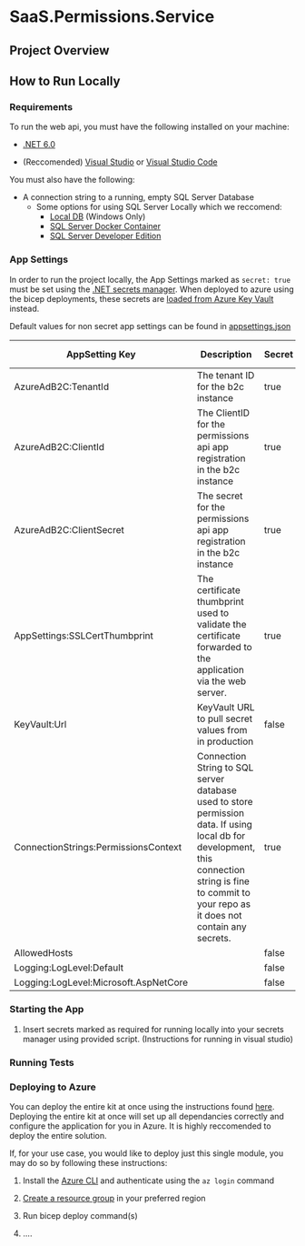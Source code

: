 # SaaS.Permissions.Service

## Project Overview

## How to Run Locally

### Requirements

To run the web api, you must have the following installed on your machine:

- [.NET 6.0](https://dotnet.microsoft.com/en-us/download/dotnet/6.0)

- (Reccomended) [Visual Studio](https://visualstudio.microsoft.com/downloads/) or [Visual Studio Code](https://code.visualstudio.com/download)

You must also have the following:

- A connection string to a running, empty SQL Server Database
  - Some options for using SQL Server Locally which we reccomend:
    - [Local DB](https://docs.microsoft.com/en-us/sql/database-engine/configure-windows/sql-server-express-localdb?view=sql-server-ver15) (Windows Only)
    - [SQL Server Docker Container](https://hub.docker.com/_/microsoft-mssql-server)
    - [SQL Server Developer Edition](https://www.microsoft.com/en-us/sql-server/sql-server-downloads)

### App Settings

In order to run the project locally, the App Settings marked as `secret: true` must be set using the [.NET secrets manager](https://docs.microsoft.com/en-us/aspnet/core/security/app-secrets?view=aspnetcore-6.0&tabs=windows). When deployed to azure using the bicep deployments, these secrets are [loaded from Azure Key Vault](https://docs.microsoft.com/en-us/aspnet/core/security/key-vault-configuration?view=aspnetcore-6.0#secret-storage-in-the-development-environment) instead.

Default values for non secret app settings can be found in [appsettings.json](Saas.Admin.Service/appsettings.json)

| AppSetting Key |  Description | Secret | Default Value |
| ---  | --- | --- | --- |
| AzureAdB2C:TenantId | The tenant ID for the b2c instance | true | |
| AzureAdB2C:ClientId | The ClientID for the permissions api app registration in the b2c instance | true | |
| AzureAdB2C:ClientSecret | The secret for the permissions api app registration in the b2c instance | true | |
| AppSettings:SSLCertThumbprint | The certificate thumbprint used to validate the certificate forwarded to the application via the web server. | true | |
| KeyVault:Url | KeyVault URL to pull secret values from in production | false |  |
| ConnectionStrings:PermissionsContext | Connection String to SQL server database used to store permission data. If using local db for development, this connection string is fine to commit to your repo as it does not contain any secrets. | true | (local db connection string) |
| AllowedHosts | | false |  * |
| Logging:LogLevel:Default | | false | Information  |
| Logging:LogLevel:Microsoft.AspNetCore | | false | Warning  |

### Starting the App

1. Insert secrets marked as required for running locally into your secrets manager using provided script.
(Instructions for running in visual studio)

### Running Tests

### Deploying to Azure

<!-- TODO: Add link to instructions to deploy entire kit -->
You can deploy the entire kit at once using the instructions found [here](readme.md). Deploying the entire kit at once will set up all dependancies correctly and configure the application for you in Azure. It is highly reccomended to deploy the entire solution.

If, for your use case, you would like to deploy just this single module, you may do so by following these instructions:

1. Install the [Azure CLI](https://docs.microsoft.com/en-us/cli/azure/install-azure-cli) and authenticate using the `az login` command

2. [Create a resource group](https://docs.microsoft.com/en-us/azure/azure-resource-manager/management/manage-resource-groups-cli#create-resource-groups) in your preferred region

<!-- TODO: Put instructions in for running bicep deploy -->
3. Run bicep deploy command(s)

4. ....
